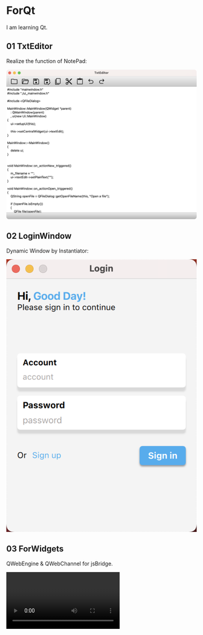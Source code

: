 # ForQt
I am learning Qt.

## 01 TxtEditor

Realize the function of NotePad:

![Image text](https://github.com/1111mp/ForQt/blob/main/Resources/Images/01-TextEditor.png)

## 02 LoginWindow

Dynamic Window by Instantiator:

![Image text](https://github.com/1111mp/ForQt/blob/main/Resources/Images/02-LoginWindow.png)

## 03 ForWidgets

QWebEngine & QWebChannel for jsBridge.

![](https://github.com/1111mp/ForQt/blob/main/Resources/Videos/forwidgets.mov)

